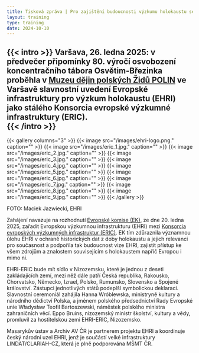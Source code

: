 ```yaml
---
title: Tisková zpráva | Pro zajištění budoucnosti výzkumu holokaustu se EHRI stává ERIC 
layout: training
type: training
date: 2024-10-10
---
```


{{< intro >}}
Varšava, 26. ledna 2025: v předvečer připomínky 80. výročí osvobození koncentračního tábora Osvětim-Březinka proběhla v [Muzeu dějin polských Židů POLIN](https://polin.pl/pl) ve Varšavě slavnostní uvedení Evropské infrastruktury pro výzkum holokaustu (EHRI) jako stálého Konsorcia evropské výzkumné infrastruktury (ERIC).  
{{< /intro >}}
---

{{< gallery columns="3" >}}
{{< image src="/images/ehri-logo.png." caption="" >}}
{{< image src="/images/eric_1.jpg." caption="" >}}
{{< image src="/images/eric_2.jpg." caption="" >}}
{{< image src="/images/eric_3.jpg." caption="" >}}
{{< image src="/images/eric_4.jpg." caption="" >}}
{{< image src="/images/eric_5.jpg." caption="" >}}
{{< image src="/images/eric_6.jpg." caption="" >}}
{{< image src="/images/eric_7.jpg." caption="" >}}
{{< image src="/images/eric_8.jpg." caption="" >}}
{{< image src="/images/eric_9.jpg." caption="" >}}
{{< /gallery >}}

FOTO: Maciek Jazwiecki, EHRI

Zahájení navazuje na rozhodnutí [Evropské komise (EK)](https://research-and-innovation.ec.europa.eu/news/all-research-and-innovation-news/european-holocaust-research-infrastructure-becomes-30th-eu-recognised-research-consortium-major-2025-01-20_en), ze dne 20. ledna 2025, zařadit Evropskou výzkumnou infrastrukturu (EHRI) mezi [Konsorcia evropských výzkumných infrastruktur (ERIC)](https://www.eric-forum.eu/). EK tím zdůraznila významnou úlohu EHRI v ochraně historických dat z doby holokaustu a jejich relevanci pro současnost a podpořila tak budoucnost vize EHRI, zajistit přístup ke všem zdrojům a znalostem souvisejícím s holokaustem napříč Evropou i mimo ni.

EHRI-ERIC bude mít sídlo v Nizozemsku, které je jednou z deseti zakládajících zemí, mezi něž dále patří Česká republika, Rakousko, Chorvatsko, Německo, Izrael, Polsko, Rumunsko, Slovensko a Spojené království. Zástupci jednotlivých států podepíší symbolickou deklaraci. Slavnostní ceremoniál zahájila Hanna Wróblewska, ministryně kultury a národního dědictví Polska, a jménem polského předsednictví Rady Evropské unie Władysław Teofil Bartoszewski, náměstek polského ministra zahraničních věcí. Eppo Bruins, nizozemský ministr školství, kultury a vědy, promluvil za hostitelskou zemi EHRI-ERIC, Nizozemsko.

Masarykův ústav a Archiv AV ČR je partnerem projektu EHRI a koordinuje český národní uzel EHRI, jenž je součástí velké infrastruktury LINDAT/CLARIAH-CZ, která je plně podporována MŠMT ČR.